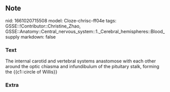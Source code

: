 ## Note
nid: 1661020715508
model: Cloze-chrisc-ff04e
tags: GSSE::!Contributor::Christine_Zhao, GSSE::Anatomy::Central_nervous_system::1._Cerebral_hemispheres::Blood_supply
markdown: false

### Text
<div>
  <div>
    <div>
      <div>
        <div>
          The internal carotid and vertebral systems anastomose
          with each other around the optic chiasma and infundibulum
          of the pituitary stalk, forming the {{c1::circle of
          Willis}}
        </div>
      </div>
    </div>
  </div>
</div>

### Extra

